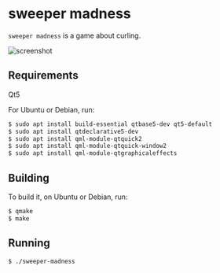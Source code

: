 # sweeper madness

`sweeper madness` is a game about curling.

![screenshot](/sweeper-madness.gif)

## Requirements

Qt5

For Ubuntu or Debian, run:

```bash
$ sudo apt install build-essential qtbase5-dev qt5-default
$ sudo apt install qtdeclarative5-dev
$ sudo apt install qml-module-qtquick2
$ sudo apt install qml-module-qtquick-window2
$ sudo apt install qml-module-qtgraphicaleffects 
```

## Building

To build it, on Ubuntu or Debian, run:

```bash
$ qmake
$ make
```

## Running

```bash
$ ./sweeper-madness
```
